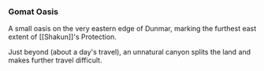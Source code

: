 ### Gomat Oasis

A small oasis on the very eastern edge of Dunmar, marking the furthest east extent of [[Shakun]]'s Protection.

Just beyond (about a day's travel), an unnatural canyon splits the land and makes further travel difficult.